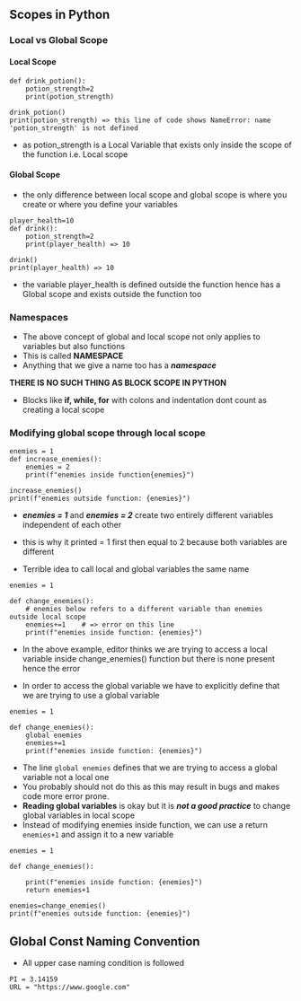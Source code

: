 ## Scopes in Python
### Local vs Global Scope
#### Local Scope
```
def drink_potion():
    potion_strength=2
    print(potion_strength)

drink_potion()
print(potion_strength) => this line of code shows NameError: name 'potion_strength' is not defined
```
- as potion_strength is a Local Variable that exists only inside the scope of the function i.e. Local scope

#### Global Scope
- the only difference between local scope and global scope is where you create or where you define your variables
```
player_health=10
def drink():
    potion_strength=2
    print(player_health) => 10

drink()
print(player_health) => 10
```
- the variable player_health is defined outside the function hence has a Global scope and exists outside the function too

### Namespaces
- The above concept of global and local scope not only applies to variables but also functions
- This is called **NAMESPACE**
- Anything that we give a name too has a ***namespace***

**THERE IS NO SUCH THING AS BLOCK SCOPE IN PYTHON**

- Blocks like **if, while, for** with colons and indentation dont count as creating a local scope

### Modifying global scope through local scope
```
enemies = 1
def increase_enemies():
    enemies = 2
    print(f"enemies inside function{enemies}")

increase_enemies()
print(f"enemies outside function: {enemies}")
```
- ***enemies = 1*** and ***enemies = 2*** create two entirely different variables independent of each other
- this is why it printed = 1 first then equal to 2 because both variables are different

- Terrible idea to call local and global variables the same name

```
enemies = 1

def change_enemies():
    # enemies below refers to a different variable than enemies outside local scope
    enemies+=1    # => error on this line
    print(f"enemies inside function: {enemies}")
```
- In the above example, editor thinks we are trying to access a local variable inside change_enemies() function but there is none present hence the error

- In order to access the global variable we have to explicitly define that we are trying to use a global variable
```
enemies = 1

def change_enemies():
    global enemies
    enemies+=1
    print(f"enemies inside function: {enemies}")
```
- The line ```global enemies``` defines that we are trying to access a global variable not a local one
- You probably should not do this as this may result in bugs and makes code more error prone.
- **Reading global variables** is okay but it is ***not a good practice*** to change global variables in local scope
- Instead of modifying enemies inside function, we can use a return  ```enemies+1``` and assign it to a new variable
```
enemies = 1

def change_enemies():

    print(f"enemies inside function: {enemies}")
    return enemies+1

enemies=change_enemies()
print(f"enemies outside function: {enemies}")
```

## Global Const Naming Convention
- All upper case naming condition is followed
```
PI = 3.14159
URL = "https://www.google.com"
```

